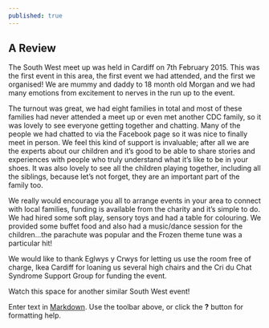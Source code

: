 ```yaml
---
published: true
---
```


## A Review
The South West meet up was held in Cardiff on 7th February 2015. This was the first event in this area, the first event we had attended, and the first we organised! We are mummy and daddy to 18 month old Morgan and we had many emotions from excitement to nerves in the run up to the event.  

The turnout was great, we had eight families in total and most of these families had never attended a meet up or even met another CDC family, so it was lovely to see everyone getting together and chatting. Many of the people we had chatted to via the Facebook page so it was nice to finally meet in person. We feel this kind of support is invaluable; after all we are the experts about our children and it’s good to be able to share stories and experiences with people who truly understand what it’s like to be in your shoes. It was also lovely to see all the children playing together, including all the siblings, because let’s not forget, they are an important part of the family too. 



We really would encourage you all to arrange events in your area to connect with local families, funding is available from the charity and it’s simple to do. We had hired some soft play, sensory toys and had a table for colouring. We provided some buffet food and also had a music/dance session for the children…the parachute was popular and the Frozen theme tune was a particular hit! 

We would like to thank Eglwys y Crwys for letting us use the room free of charge, Ikea Cardiff for loaning us several high chairs and the Cri du Chat Syndrome Support Group for funding the event. 

Watch this space for another similar South West event!


Enter text in [Markdown](http://daringfireball.net/projects/markdown/). Use the toolbar above, or click the **?** button for formatting help.